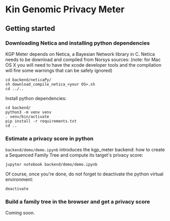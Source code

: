 # Kin Genomic Privacy Meter

## Getting started

### Downloading Netica and installing python dependencies

KGP Meter depends on Netica, a Bayesian Network library in C. Netica needs to be download and compiled from Norsys sources:
(note: for Mac OS X you will need to have the xcode developer tools and the compilation will fire some warnings that can be safely ignored)
```
cd backend/neticaPy/
sh download_compile_netica_<your OS>.sh
cd ../..
```

Install python dependencies:
```
cd backend/
python3 -m venv venv
. venv/bin/activate
pip install -r requirements.txt
cd ..
```

### Estimate a privacy score in python

```backend/demo/demo.ipynb``` introduces the kgp_meter backend: how to create a Sequenced Family Tree and compute its target's privacy score:
```
jupyter notebook backend/demo/demo.ipynb
```

Of course, once you're done, do not forget to deactivate the python virtual environment:
```
deactivate
```

### Build a family tree in the browser and get a privacy score

Coming soon.